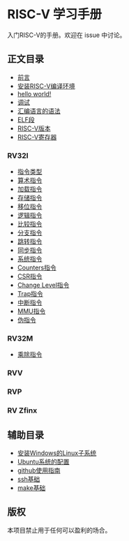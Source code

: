 # RISC-V 学习手册
入门RISC-V的手册。欢迎在 issue 中讨论。

## 正文目录
- [前言](/1/1.md)
- [安装RISC-V编译环境](/2/2.md)
- [hello world!](/3/3.md)
- [调试](/16/16.md)
- [汇编语言的语法](/5/5.md)
- [ELF段](/13/13.md)
- [RISC-V版本](/6/6.md)
- [RISC-V寄存器](/7/7.md)
### RV32I
- [指令类型](/8/8.md)
- [算术指令](/9/9.md)
- [加载指令](/10/10.md)
- [存储指令](/11/11.md)
- [移位指令](/12/12.md)
- [逻辑指令](/15/15.md)
- [比较指令]()
- [分支指令]()
- [跳转指令]()
- [同步指令]()
- [系统指令](/14/14.md)
- [Counters指令]()
- [CSR指令]()
- [Change Level指令]()
- [Trap指令]()
- [中断指令]()
- [MMU指令]()
- [伪指令]()
### RV32M
- [乘除指令]()
### RVV
### RVP
### RV Zfinx

## 辅助目录
- [安装Windows的Linux子系统](/F1/F1.md)
- [Ubuntu系统的配置](/F2/F2.md)
- [github使用指南]()
- [ssh基础](/F3/F3.md)
- [make基础](/F4/F4.md)

## 版权

本项目禁止用于任何可以盈利的场合。
